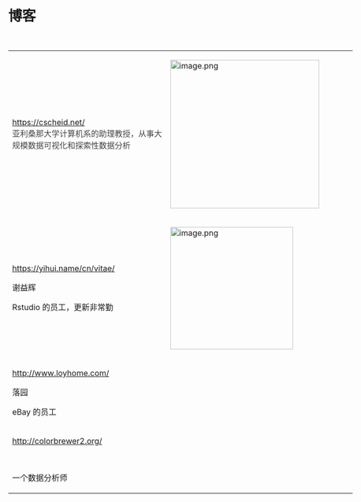 <h1>博客</h1>
<p><br /></p>
<table class="lake-table" style="width: 700px;">
  <colgroup>
    <col width="321">
    </col>
    <col width="378">
    </col>
  </colgroup>
  <tbody>
    <tr>
      <td>
        <p><a href="https://cscheid.net/" target="_blank"><span class="lake-fontsize-11">https://cscheid.net/</span></a><br /><span class="lake-fontsize-11" style="color: #444444;">亚利桑那大学计算机系的助理教授，</span><span class="lake-fontsize-11" style="color: #444444;">从事大规模数据可视化和探索性数据分析</span></p>
      </td>
      <td>
        <p><img alt="image.png" title="image.png" src="https://cdn.nlark.com/yuque/0/2019/png/85998/1554722070799-4271cdea-36d8-4776-a928-4fe37d1e6285.png#align=left&amp;display=inline&amp;height=194&amp;name=image.png&amp;originHeight=1522&amp;originWidth=2370&amp;size=1118822&amp;status=done&amp;width=302" style="max-width: 600px; width: 302px;" /></p>
      </td>
    </tr>
    <tr>
      <td>
        <p><span class="lake-fontsize-18"><a href="https://yihui.name/cn/vitae/" target="_blank"><span class="lake-fontsize-11">https://yihui.name/cn/vitae/</span></a></span></p>
        <p><span class="lake-fontsize-18"><span class="lake-fontsize-11">谢益辉</span></span></p>
        <p><span class="lake-fontsize-11">Rstudio 的员工，更新非常勤</span></p>
        <p></p>
      </td>
      <td>
        <p><img alt="image.png" title="image.png" src="https://cdn.nlark.com/yuque/0/2019/png/85998/1554722236894-ffd21fd4-33f5-419d-9afb-eb93f94e40d3.png#align=left&amp;display=inline&amp;height=204&amp;name=image.png&amp;originHeight=1516&amp;originWidth=1848&amp;size=256037&amp;status=done&amp;width=249" style="max-width: 600px; width: 249px;" /></p>
      </td>
    </tr>
    <tr>
      <td>
        <p><a href="http://www.loyhome.com/" target="_blank">http://www.loyhome.com/</a></p>
        <p>落园 </p>
        <p><span>eBay 的员工</span></p>
      </td>
      <td>
        <p><br /></p>
      </td>
    </tr>
    <tr>
      <td>
        <p><a href="http://colorbrewer2.org/" target="_blank">http://colorbrewer2.org/</a></p>
        <p><br /></p>
        <p>一个数据分析师</p>
      </td>
      <td>
        <p><br /></p>
      </td>
    </tr>
  </tbody>
</table>
<p><br /></p>